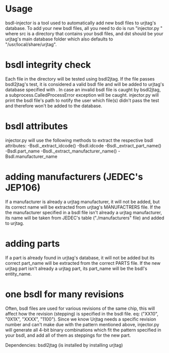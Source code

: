 # Usage
bsdl-injector is a tool used to automatically add new bsdl files to urjtag's database. 
To add your new bsdl files, all you need to do is run "injector.py <src> <dst>" where src is a directory that contains your bsdl files, and dst should be your urjtag's main database folder which also defaults to "/usr/local/share/urjtag".

# bsdl integrity check
Each file in the <src> directory will be tested using bsdl2jtag. If the file passes bsdl2jtag's test, it is considered a valid bsdl file and will be added to urjtag's database specified with <dst>. In case an invalid bsdl file is caught by bsdl2jtag, a subprocess.CalledProcessError exception will be caught. injector.py will print the bsdl file's path to notify the user which file(s) didn't pass the test and therefore won't be added to the database.

# bsdl attributes
injector.py will use the following methods to extract the respective bsdl attributes:
            -Bsdl._extract_idcode()              -Bsdl.idcode
            -Bsdl._extract_part_name()           -Bsdl.part_name
            -Bsdl._extract_manufacturer_name()   -Bsdl.manufacturer_name

# adding manufacturers (JEDEC's JEP106)
If a manufacturer is already a urjtag manufacturer, it will not be added, but its correct name will be extracted from urjtag's MANUFACTRERS file.
If the the manufacturer specified in a bsdl file isn't already a urjtag manufacturer, its name will be taken from JEDEC's table ("./manufacturers" file) and added to urjtag.

# adding parts
If a part is already found in urjtag's database, it will not be added but its correct part_name will be extracted from the correct PARTS file.
If the new urjtag part isn't already a urjtag part, its part_name will be the bsdl's entity_name.

# one bsdl for many revisions
Often, bsdl files are used for various revisions of the same chip, this will affect how the revision (stepping) is specified in the bsdl file. eq: ("XX10", "0X1X", "XXXX", "1100").
Since we know Urjtag needs a specific revision number and can't make due with the pattern mentioned above, injector.py will generate all 4-bit binary combinations which fit the pattern specified in your bsdl, and add all of them as steppings for the new part.


Dependencies:
    bsdl2jtag (is installed by installing urjtag)
